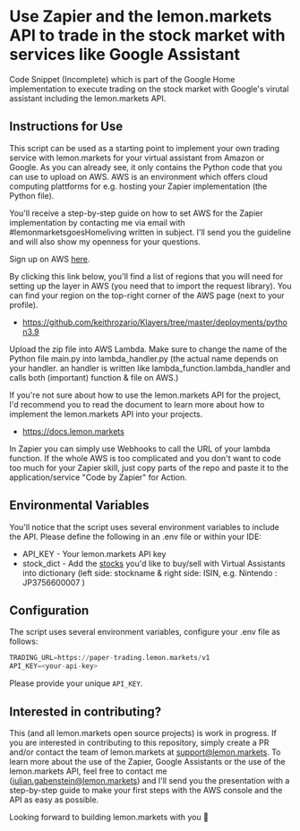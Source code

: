 # Use Zapier and the lemon.markets API to trade in the stock market with services like Google Assistant 
Code Snippet (Incomplete) which is part of the Google Home implementation to execute trading on the stock market with Google's virutal assistant including the lemon.markets API.

## Instructions for Use
This script can be used as a starting point to implement your own trading service with lemon.markets for your virtual assistant from Amazon or Google.
As you can already see, it only contains the Python code that you can use to upload on AWS.
AWS is an environment which offers cloud computing plattforms for e.g. hosting your Zapier implementation (the Python file).

You'll receive a step-by-step guide on how to set AWS for the Zapier implementation by contacting me via email with #lemonmarketsgoesHomeliving written in subject. I'll send you the guideline and will also show my openness for your questions. 

Sign up on AWS [here](https://signin.aws.amazon.com/signin?redirect_uri=https%3A%2F%2Fus-east-1.console.aws.amazon.com%2Flambda%2Fhome%3Fregion%3Dus-east-1%26skipRegion%3Dtrue%26state%3DhashArgs%2523%26isauthcode%3Dtrue&client_id=arn%3Aaws%3Aiam%3A%3A015428540659%3Auser%2Flambda&forceMobileApp=0&code_challenge=-RpLm0z5LIGz3i36lzYlyWGHaOJyhWcLgIOkalmimBs&code_challenge_method=SHA-256). 

By clicking this link below, you'll find a list of regions that you will need for setting up the layer in AWS (you need that to import the request library). You can find your region on the top-right corner of the AWS page (next to your profile). 
* https://github.com/keithrozario/Klayers/tree/master/deployments/python3.9

Upload the zip file into AWS Lambda. Make sure to change the name of the Python file main.py into lambda_handler.py (the actual name depends on your handler. an handler is written like lambda_function.lambda_handler and calls both (important) function & file on AWS.) 

If you're not sure about how to use the lemon.markets API for the project, I'd recommend you to read the document to learn more about how to implement the lemon.markets API into your projects.
* https://docs.lemon.markets

In Zapier you can simply use Webhooks to call the URL of your lambda function. If the whole AWS is too complicated and you don't want to code too much for your Zapier skill, just copy parts of the repo and paste it to the application/service "Code by Zapier" for Action.  

## Environmental Variables
You'll notice that the script uses several environment variables to include the API. Please define the following in an .env file or within your IDE:

- API_KEY - Your lemon.markets API key
- stock_dict - Add the [stocks](https://www.boerse-muenchen.de/home) you'd like to buy/sell with Virtual Assistants into dictionary (left side: stockname & right side: ISIN, e.g. Nintendo : JP3756600007 )

## Configuration

The script uses several environment variables, configure your .env file as follows:

```python
TRADING_URL=https://paper-trading.lemon.markets/v1
API_KEY=<your-api-key>
```
Please provide your unique `API_KEY`. 

## Interested in contributing?
This (and all lemon.markets open source projects) is work in progress. 
If you are interested in contributing to this repository, simply create a PR and/or contact the team of lemon.markets at support@lemon.markets.
To learn more about the use of the Zapier, Google Assistants or the use of the lemon.markets API, feel free to contact me (julian.gabenstein@lemon.markets) and I'll send you the presentation with a step-by-step guide to make your first steps with the AWS console and the API as easy as possible. 

Looking forward to building lemon.markets with you 🍋
